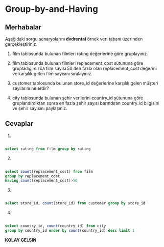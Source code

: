 # Group-by-and-Having


## Merhabalar


Aşağıdaki sorgu senaryolarını **dvdrental** örnek veri tabanı üzerinden gerçekleştiriniz.

1. film tablosunda bulunan filmleri rating değerlerine göre gruplayınız.


2. film tablosunda bulunan filmleri replacement_cost sütununa göre grupladığımızda film sayısı 50 den fazla olan replacement_cost değerini ve karşılık gelen film sayısını sıralayınız.


3. customer tablosunda bulunan store_id değerlerine karşılık gelen müşteri sayılarını nelerdir? 


4. city tablosunda bulunan şehir verilerini country_id sütununa göre gruplandırdıktan sonra en fazla şehir sayısı barındıran country_id bilgisini ve şehir sayısını paylaşınız.



## Cevaplar


1. 
```sql

select rating from film group by rating

```


2. 
```sql

select count(replacement_cost) from film 
group by replacement_cost 
having count(replacement_cost)>50


```


3. 
```sql

select store_id, count(store_id) from customer group by store_id


```


4. 
```sql

select country_id, count(country_id) from city 
group by country_id order by count(country_id) desc limit 1


```


**KOLAY GELSIN**
